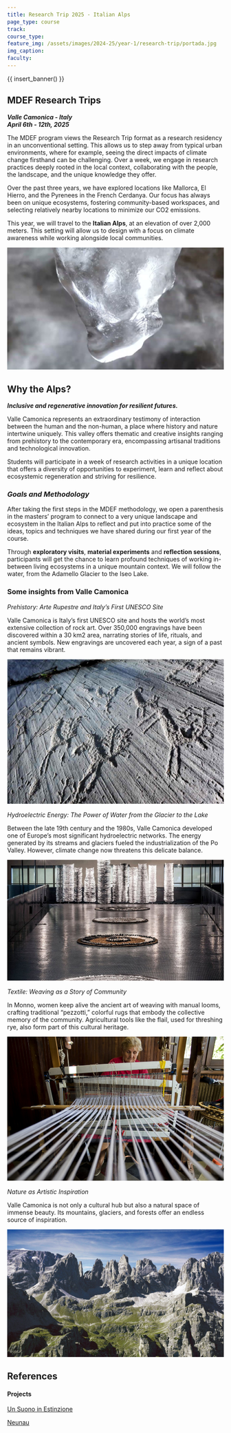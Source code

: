 ```yaml
---
title: Research Trip 2025 - Italian Alps
page_type: course
track:
course_type:
feature_img: /assets/images/2024-25/year-1/research-trip/portada.jpg
img_caption: 
faculty:
---
```


{{ insert_banner() }}

## MDEF Research Trips

***Valle Camonica - Italy*** </br>
***April 6th - 12th, 2025***

The MDEF program views the Research Trip format as a research residency in an unconventional setting. This allows us to step away from typical urban environments, where for example, seeing the direct impacts of climate change firsthand can be challenging. Over a week, we engage in research practices deeply rooted in the local context, collaborating with the people, the landscape, and the unique knowledge they offer.

Over the past three years, we have explored locations like Mallorca, El Hierro, and the Pyrenees in the French Cerdanya. Our focus has always been on unique ecosystems, fostering community-based workspaces, and selecting relatively nearby locations to minimize our CO2 emissions.

This year, we will travel to the **Italian Alps**, at an elevation of over 2,000 meters. This setting will allow us to design with a focus on climate awareness while working alongside local communities.

![](/assets/images/2024-25/year-1/research-trip/water.jpg)

## Why the Alps?

***Inclusive and regenerative innovation for resilient futures.***

Valle Camonica represents an extraordinary testimony of interaction between the human and the non-human, a place where history and nature intertwine uniquely. This valley offers thematic and creative insights ranging from prehistory to the contemporary era, encompassing artisanal traditions and technological innovation.

Students will participate in a week of research activities in a unique location that offers a diversity of opportunities to experiment, learn and reflect about ecosystemic regeneration and striving for resilience.

### ***Goals and Methodology***

After taking the first steps in the MDEF methodology, we open a parenthesis in the masters’ program to connect to a very unique landscape and ecosystem in the Italian Alps to reflect and put into practice some of the ideas, topics and techniques we have shared during our first year of the course.

Through **exploratory visits**, **material experiments** and **reflection sessions**, participants will get the chance to learn profound techniques of working in-between living ecosystems in a unique mountain context.  We will follow the water, from the Adamello Glacier to the Iseo Lake.


### Some insights from Valle Camonica

*Prehistory: Arte Rupestre and Italy’s First UNESCO Site*

Valle Camonica is Italy’s first UNESCO site and hosts the world’s most extensive collection of rock art. Over 350,000 engravings have been discovered within a 30 km2 area, narrating stories of life, rituals, and ancient symbols. New engravings are uncovered each year, a sign of a past that remains vibrant.

![](/assets/images/2024-25/year-1/research-trip/unesco.jpeg)

*Hydroelectric Energy: The Power of Water from the Glacier to the Lake*

Between the late 19th century and the 1980s, Valle Camonica developed one of Europe’s most significant hydroelectric networks. The energy generated by its streams and glaciers fueled the industrialization of the Po Valley. However, climate change now threatens this delicate balance.

![](/assets/images/2024-25/year-1/research-trip/musil.jpg)

*Textile: Weaving as a Story of Community*

In Monno, women keep alive the ancient art of weaving with manual looms, crafting traditional “pezzotti,” colorful rugs that embody the collective memory of the community. Agricultural tools like the flail, used for threshing rye, also form part of this cultural heritage.

![](/assets/images/2024-25/year-1/research-trip/pezzotti.jpg)

*Nature as Artistic Inspiration*

Valle Camonica is not only a cultural hub but also a natural space of immense beauty. Its mountains, glaciers, and forests offer an endless source of inspiration.

![](/assets/images/2024-25/year-1/research-trip/adamello.jpg)

## References

####  **Projects**

[Un Suono in Estinzione](https://www.unsuonoinestinzione.eu/en)

[Neunau](https://www.neunau.org/)
